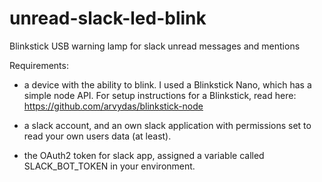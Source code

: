 # unread-slack-led-blink
Blinkstick USB warning lamp for slack unread messages and mentions

Requirements: 

- a device with the ability to blink. I used a Blinkstick Nano, which has a simple node API. For setup instructions for a Blinkstick, read here: https://github.com/arvydas/blinkstick-node

- a slack account, and an own slack application with permissions set to read your own users data (at least).

- the OAuth2 token for slack app, assigned a variable called SLACK_BOT_TOKEN in your environment.
